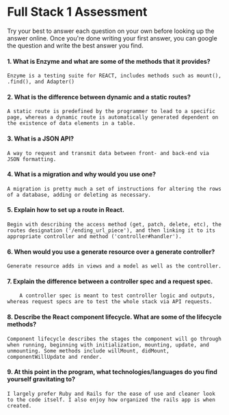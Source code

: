 # Full Stack 1 Assessment

Try your best to answer each question on your own before looking up the answer online. Once you're done writing your first answer, you can google the question and write the best answer you find.

#### 1. What is Enzyme and what are some of the methods that it provides?

    Enzyme is a testing suite for REACT, includes methods such as mount(), .find(), and Adapter()

#### 2. What is the difference between dynamic and a static routes?

    A static route is predefined by the programmer to lead to a specific page, whereas a dynamic route is automatically generated dependent on the existence of data elements in a table.

#### 3. What is a JSON API?

    A way to request and transmit data between front- and back-end via JSON formatting.

#### 4. What is a migration and why would you use one?

    A migration is pretty much a set of instructions for altering the rows of a database, adding or deleting as necessary.

#### 5. Explain how to set up a route in React.

    Begin with describing the access method (get, patch, delete, etc), the routes designation ('/ending_url_piece'), and then linking it to its appropriate controller and method ('controller#handler').

#### 6. When would you use a generate resource over a generate controller?

    Generate resource adds in views and a model as well as the controller.

#### 7. Explain the difference between a controller spec and a request spec.

        A controller spec is meant to test controller logic and outputs, whereas request specs are to test the whole stack via API requests.

#### 8. Describe the React component lifecycle. What are some of the lifecycle methods?

    Component lifecycle describes the stages the component will go through when running, beginning with initialization, mounting, update, and unmounting. Some methods include willMount, didMount, componentWillUpdate and render.

#### 9. At this point in the program, what technologies/languages do you find yourself gravitating to?

    I largely prefer Ruby and Rails for the ease of use and cleaner look to the code itself. I also enjoy how organized the rails app is when created.